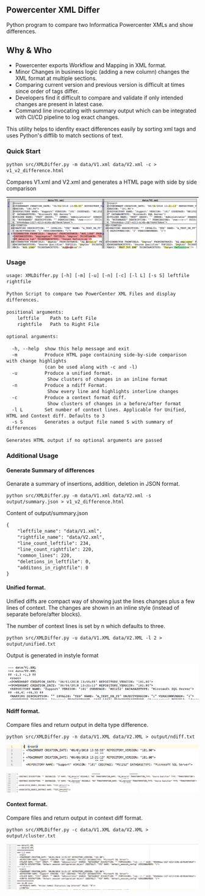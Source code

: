 ## Powercenter XML Differ

Python program to compare two Informatica Powercenter XMLs and show differences.

## Why & Who

* Powercenter exports Workflow and Mapping in XML format.
* Minor Changes in business logic (adding a new column) changes the XML format at multiple sections.
* Comparing current version and previous version is difficult at times since order of tags differ.
* Developers find it difficult to compare and validate if only intended changes are present in latest case.
* Command line invocating with summary output which can be integrated with CI/CD pipeline to log exact changes.

This utility helps to idenfity exact differences easily by sorting xml tags and uses Python's difflib to match sections of text.
    

### Quick Start

    python src/XMLDiffer.py -m data/V1.xml data/V2.xml -c > v1_v2_difference.html
    
 Compares V1.xml and V2.xml and generates a HTML page with side by side comparison
 
 [![](./images/html_output_snapshot.png)](./output/v1_v2_difference.html)

### Usage

    usage: XMLDiffer.py [-h] [-m] [-u] [-n] [-c] [-l L] [-s S] leftfile rightfile

    Python Script to compare two PowerCenter XML Files and display differences.

    positional arguments:
        leftfile    Path to Left File
        rightfile   Path to Right File

    optional arguments:
    
      -h, --help  show this help message and exit
      -m          Produce HTML page containing side-by-side comparison with change highlights
                  (can be used along with -c and -l)
      -u          Produce a unified format. 
                   Show clusters of changes in an inline format
      -n          Produce a ndiff Format. 
                   Show every line and highlights interline changes
      -c          Produce a context format diff.
                   Show clusters of changes in a before/after format
      -l L        Set number of context lines. Applicable for Unified, HTML and Context diff. Defaults to 3
      -s S        Generates a output file named S with summary of differences
    
    Generates HTML output if no optional arguments are passed

### Additional Usage

#### Generate Summary of differences

Genarate a summary of insertions, addition, deletion  in JSON format.

    python src/XMLDiffer.py -m data/V1.xml data/V2.xml -s output/summary.json > v1_v2_difference.html

Content of output/summary.json

    {
        "leftfile_name": "data/V1.xml",
        "rightfile_name": "data/V2.xml",
        "line_count_leftfile": 234,
        "line_count_rightfile": 220,
        "common_lines": 220,
        "deletions_in_leftfile": 0,
        "additons_in_rightfile": 0
    }


#### Unified format.
 
Unified diffs are compact way of showing just the lines changes plus a few lines of context.
The changes are shown in an inline style (instead of separate before/after blocks).

The number of context lines is set by n which defaults to three.

    python src/XMLDiffer.py -u data/V1.XML data/V2.XML -l 2 > output/unified.txt
    
Output is generated in instyle format

[![](./images/unified.png)](./output/unified.txt)

#### Ndiff format.
 
Compare files and return output in delta type difference.

    python src/XMLDiffer.py -n data/V1.XML data/V2.XML > output/ndiff.txt
    
[![](./images/ndiff.png)](./output/ndiff.txt)


[![](./images/ndiff_2.png)](./output/ndiff.txt)


#### Context format.
 
Compare files and return output in context diff format.
    
    python src/XMLDiffer.py -c data/V1.XML data/V2.XML > output/cluster.txt
    
[![](./images/cluster.png)](./output/cluster.txt)

